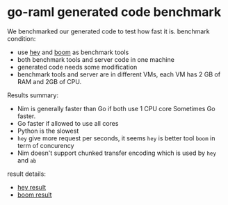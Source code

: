 # go-raml generated code benchmark

We benchmarked our generated code to test how fast it is.
benchmark condition:
- use [hey](https://github.com/rakyll/hey) and [boom](https://github.com/tarekziade/boom) as benchmark tools
- both benchmark tools and server code in one machine
- generated code needs some modification
- benchmark tools and server are in different VMs, each VM has 2 GB of RAM and 2GB of CPU.


Results summary:
- Nim is generally faster than Go if both use 1 CPU core
  Sometimes Go faster.
- Go faster if allowed to use all cores
- Python is the slowest
- `hey` give more request per seconds, it seems `hey` is better tool `boom`
  in term of concurency
- Nim doesn't support chunked transfer encoding which is used by `hey` and `ab`

result details:
- [hey result](./results.hey.md)
- [boom result](./results.boom.md)
